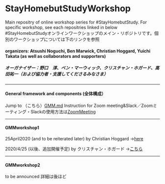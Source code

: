 # StayHomebutStudyWorkshop
Main repositry of online workshop series for #StayHomebutStudy. For specific workshop, see each repositries linked in below
#StayHomebutStudyオンラインワークショップのメイン・リポジトリです。個別のワークショップについては下のリンクを参照

#### organizers: Atsushi Noguchi, Ben Marwick, Christian Hoggard, Yuichi Takata (as well as collaborators and supporters)
##### オーガナイザー：野口　淳、ベン・マーウィック、クリスチャン・ホガード、高田祐一（および協力者・支援してくださるみなさま）
***

#### General framework and components (全体構成）
Jump to （こちら）[GMM.md](https://github.com/kotdijian/StayHomebutStudyWorkshop/blob/master/GMM.md)
Instruction for Zoom meeting&Slack／Zoomミーティング・Slackの使用方法は[ZoomMeeting](https://github.com/kotdijian/StayHomebutStudyWorkshop/blob/master/ZoomMeeting.md)
***

#### GMMworkshop1
25April2020 (and to be reiterated later) by Christian Hoggard ->[here](https://github.com/CSHoggard/-workshopjapan2020)

2020/4/25 (以後、追加開催予定) by クリスチャン・ホガード ->[こちら](https://github.com/CSHoggard/-workshopjapan2020)
***

#### GMMworkshop2
to be announced
詳細は後ほど
